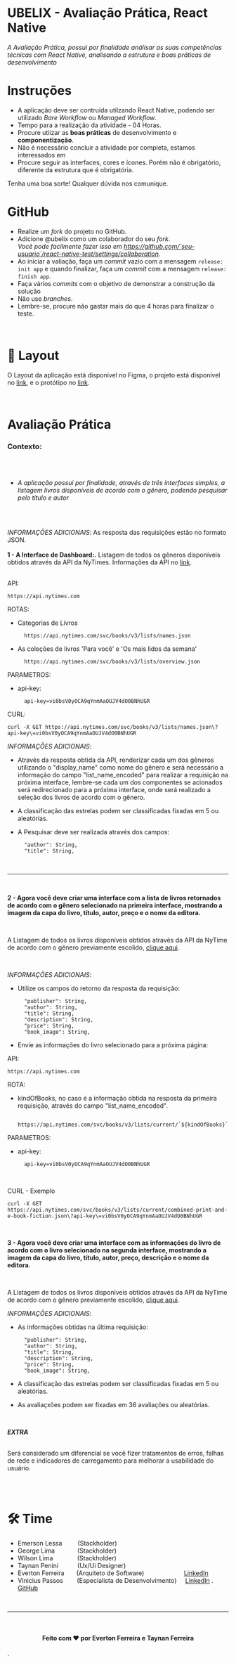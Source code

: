 # UBELIX - Avaliação Prática, React Native

_A Avaliação Prática, possui por finalidade análisar as suas competências técnicas com React Native, analisando a estrutura e boas práticas de desenvolvimento_

# Instruções

- A aplicação deve ser contruída utilzando React Native, podendo ser utilizado _Bare Workflow_ ou _Managed Workflow_.
- Tempo para a realização da atividade - 04 Horas.
- Procure utiizar as **boas práticas** de desenvolvimento e **componentização**.
- Não é necessário concluir a atividade por completa, estamos interessados em
- Procure seguir as interfaces, cores e ícones. Porém não é obrigatório, diferente da estrutura que é obrigatória.

Tenha uma boa sorte! Qualquer dúvida nos comunique.

# GitHub

- Realize um _fork_ do projeto no GitHub.
- Adicione @ubelix como um colaborador do seu _fork_.
  <br>
  _Você pode facilmente fazer isso em https://github.com/`seu-usuario`/react-native-test/settings/collaboration._
- Ao iniciar a valiação, faça um _commit_ vazio com a mensagem `release: init app` e quando finalizar, faça um _commit_ com a mensagem `release: finish app`.
- Faça vários _commits_ com o objetivo de demonstrar a construção da solução
- Não use _branches_.
- Lembre-se, procure não gastar mais do que 4 horas para finalizar o teste.

<br/>

# 🔖 Layout

O Layout da aplicação está disponível no Figma, o projeto está disponível no [link](https://www.figma.com/file/0guw67U3KwxQiY1zMzIPHX/Bookshelf?node-id=641%3A2313), e o protótipo no [link](https://www.figma.com/proto/0guw67U3KwxQiY1zMzIPHX/Bookshelf?node-id=641%3A2313&scaling=scale-down&page-id=41%3A530&starting-point-node-id=641%3A23131).

<br/>

# Avaliação Prática

### Contexto:

<br/>
<br/>

- _A aplicação possui por finalidade, através de três interfaces simples, a listagem livros disponíveis de acordo com o gênero, podendo pesquisar pelo título e autor_

<br/>
<br/>

_INFORMAÇÕES ADICIONAIS_: As resposta das requisições estão no formato JSON.
<br/>
<br/>
**1 - A Interface de Dashboard:.** Listagem de todos os gêneros disponíveis obtidos através da API da NyTimes. Informações da API no [link](https://developer.nytimes.com/docs/books-product/1/overview).
<br/>
<br/>

API:

    https://api.nytimes.com

ROTAS:

- Categorias de Livros

        https://api.nytimes.com/svc/books/v3/lists/names.json

- As coleções de livros 'Para você' e 'Os mais lidos da semana'

        https://api.nytimes.com/svc/books/v3/lists/overview.json

PARAMETROS:

- api-key:

        api-key=vi0bsV0yOCA9qYnmAaOUJV4dO0BNhUGR

CURL:

    curl -X GET https://api.nytimes.com/svc/books/v3/lists/names.json\?api-key\=vi0bsV0yOCA9qYnmAaOUJV4dO0BNhUGR

_INFORMAÇÕES ADICIONAIS_:
<br />

- Através da resposta obtida da API, renderizar cada um dos gêneros utilizando o "display_name" como nome do gênero e será necessário a informação do campo "list_name_encoded" para realizar a requisição na próxima interface, lembre-se cada um dos componentes se acionados será redirecionado para a próxima interface, onde será realizado a seleção dos livros de acordo com o gênero.

- A classificação das estrelas podem ser classificadas fixadas em 5 ou aleatórias.

- A Pesquisar deve ser realizada através dos campos:

        "author": String,
        "title": String,

<br/>
<hr/>
<br/>

**2 - Agora você deve criar uma interface com a lista de livros retornados de acordo com o gênero selecionado na primeira interface, mostrando a imagem da capa do livro, título, autor, preço e o nome da editora.**

<br />

A Listagem de todos os livros disponíveis obtidos através da API da NyTime de acordo com o gênero previamente escolido, [clique aqui](https://developer.nytimes.com/docs/books-product/1/overview).

<br />

_INFORMAÇÕES ADICIONAIS_:

- Utilize os campos do retorno da resposta da requisição:

        "publisher": String,
        "author": String,
        "title": String,
        "description": String,
        "price": String,
        "book_image": String,

- Envie as informações do livro selecionado para a próxima página:

API:

    https://api.nytimes.com

ROTA:
<br />

- kindOfBooks, no caso é a informação obtida na resposta da primeira requisição, através do campo "list_name_encoded".

        https://api.nytimes.com/svc/books/v3/lists/current/`${kindOfBooks}`.json

PARAMETROS:

- api-key:

        api-key=vi0bsV0yOCA9qYnmAaOUJV4dO0BNhUGR

<br />

CURL - Exemplo

    curl -X GET https://api.nytimes.com/svc/books/v3/lists/current/combined-print-and-e-book-fiction.json\?api-key\=vi0bsV0yOCA9qYnmAaOUJV4dO0BNhUGR

<br />

**3 - Agora você deve criar uma interface com as informações do livro de acordo com o livro selecionado na segunda interface, mostrando a imagem da capa do livro, título, autor, preço, descrição e o nome da editora.**

<br />

A Listagem de todos os livros disponíveis obtidos através da API da NyTime de acordo com o gênero previamente escolido, [clique aqui](https://developer.nytimes.com/docs/books-product/1/overview).

_INFORMAÇÕES ADICIONAIS_:

- As informações obtidas na última requisição:

        "publisher": String,
        "author": String,
        "title": String,
        "description": String,
        "price": String,
        "book_image": String,

- A classificação das estrelas podem ser classificadas fixadas em 5 ou aleatórias.
- As avaliaçxões podem ser fixadas em 36 avaliações ou aleatórias.

<br />

**_EXTRA_**
<br />
<br />

Será considerado um diferencial se você fizer tratamentos de erros, falhas de rede e indicadores de carregamento para melhorar a usabilidade do usuário.

<br />
<br />

# 🛠 Time

- Emerson Lessa &nbsp;&nbsp;&nbsp;&nbsp;&nbsp;&nbsp;&nbsp; (Stackholder)
- George Lima &nbsp;&nbsp;&nbsp;&nbsp;&nbsp;&nbsp;&nbsp;&nbsp;&nbsp;&nbsp;&nbsp; (Stackholder)
- Wilson Lima &nbsp;&nbsp;&nbsp;&nbsp;&nbsp;&nbsp;&nbsp;&nbsp;&nbsp;&nbsp;&nbsp;&nbsp; (Stackholder)
- Taynan Penini &nbsp;&nbsp;&nbsp;&nbsp;&nbsp;&nbsp;&nbsp;&nbsp;&nbsp; (Ux/Ui Designer)
- Everton Ferreira &nbsp;&nbsp;&nbsp;&nbsp;&nbsp; (Arquiteto de Software) &nbsp;&nbsp;&nbsp;&nbsp;&nbsp;&nbsp;&nbsp;&nbsp;&nbsp;&nbsp;&nbsp;&nbsp;&nbsp;&nbsp;&nbsp;&nbsp;&nbsp;&nbsp;&nbsp;&nbsp;&nbsp; [LinkedIn](https://www.linkedin.com/in/evertonferreira96/)
- Vinicius Passos &nbsp;&nbsp;&nbsp;&nbsp;&nbsp;&nbsp; (Especialista de Desenvolvimento) &nbsp;&nbsp;&nbsp; [LinkedIn](https://www.linkedin.com/in/vtpa/) . [GitHub](https://github.com/vtpa)

<br />
<hr />
<br />

<h4 align="center"> 
    Feito com ♥ por Everton Ferreira e Taynan Ferreira
</h4>
.
